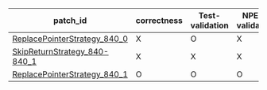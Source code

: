  | patch_id |correctness |Test-validation |NPEX-validation |
 |--- | --- | --- | --- | 
 | [ReplacePointerStrategy_840_0](./patches/ReplacePointerStrategy_840_0/patch.java#856) | X | O | X | 
 | [SkipReturnStrategy_840-840_1](./patches/SkipReturnStrategy_840-840_1/patch.java#856) | X | X | X | 
 | [ReplacePointerStrategy_840_1](./patches/ReplacePointerStrategy_840_1/patch.java#856) | O | O | O | 
